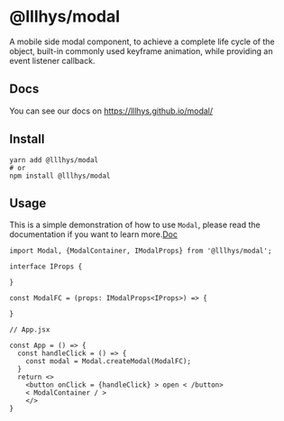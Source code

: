 # @lllhys/modal

A mobile side modal component, to achieve a complete life cycle of the object, built-in commonly used keyframe animation, while providing an event listener callback.

## Docs

You can see our docs on https://lllhys.github.io/modal/

## Install

```shell
yarn add @lllhys/modal
# or
npm install @lllhys/modal
```

## Usage

This is a simple demonstration of how to use `Modal`, please read the documentation if you want to learn more.[Doc](https://lllhys.github.io/modal/)

```tsx | pure
import Modal, {ModalContainer, IModalProps} from '@lllhys/modal';

interface IProps {

}

const ModalFC = (props: IModalProps<IProps>) => {

}

// App.jsx

const App = () => {
  const handleClick = () => {
    const modal = Modal.createModal(ModalFC);
  }
  return <>
    <button onClick = {handleClick} > open < /button>
    < ModalContainer / >
    </>
}


```
